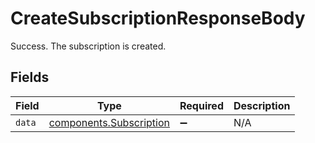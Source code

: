 # CreateSubscriptionResponseBody

Success. The subscription is created.


## Fields

| Field                                                              | Type                                                               | Required                                                           | Description                                                        |
| ------------------------------------------------------------------ | ------------------------------------------------------------------ | ------------------------------------------------------------------ | ------------------------------------------------------------------ |
| `data`                                                             | [components.Subscription](../../models/components/subscription.md) | :heavy_minus_sign:                                                 | N/A                                                                |